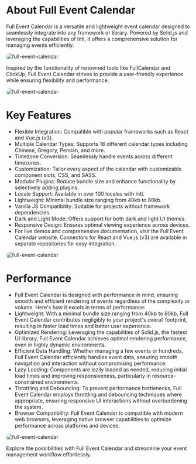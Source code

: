 # About Full Event Calendar

Full Event Calendar is a versatile and lightweight event calendar designed to seamlessly integrate into any framework or library. Powered by Solid.js and leveraging the capabilities of Intl, it offers a comprehensive solution for managing events efficiently.

<img style="border-radius:15px" src="/image0.png" alt="full-event-calendar">

Inspired by the functionality of renowned tools like FullCalendar and ClickUp, Full Event Calendar strives to provide a user-friendly experience while ensuring flexibility and performance.

<img style="border-radius:15px" src="/image2.png" alt="full-event-calendar">

# Key Features

- Flexible Integration: Compatible with popular frameworks such as React and Vue.js (v3).
- Multiple Calendar Types: Supports 18 different calendar types including Chinese, Gregory, Persian, and more.
- Timezone Conversion: Seamlessly handle events across different timezones.
- Customization: Tailor every aspect of the calendar with customizable component slots, CSS, and SASS.
- Modular Plugins: Reduce bundle size and enhance functionality by selectively adding plugins.
- Locale Support: Available in over 100 locales with Intl.
- Lightweight: Minimal bundle size ranging from 40kb to 80kb.
- Vanilla JS Compatibility: Suitable for projects without framework dependencies.
- Dark and Light Mode: Offers support for both dark and light UI themes.
- Responsive Design: Ensures optimal viewing experience across devices.
- For live demos and comprehensive documentation, visit the Full Event Calendar website. Connectors for React and Vue.js (v3) are available in separate repositories for easy integration.

<img style="border-radius:15px" src="/image3.png" alt="full-event-calendar">

# Performance

- Full Event Calendar is designed with performance in mind, ensuring smooth and efficient rendering of events regardless of the complexity or volume. Here's how it excels in terms of performance:
- Lightweight: With a minimal bundle size ranging from 40kb to 80kb, Full Event Calendar contributes negligibly to your project's overall footprint, resulting in faster load times and better user experience.
- Optimized Rendering: Leveraging the capabilities of Solid.js, the fastest UI library, Full Event Calendar achieves optimal rendering performance, even in highly dynamic environments.
- Efficient Data Handling: Whether managing a few events or hundreds, Full Event Calendar efficiently handles event data, ensuring smooth navigation and interaction without compromising performance.
- Lazy Loading: Components are lazily loaded as needed, reducing initial load times and improving responsiveness, particularly in resource-constrained environments.
- Throttling and Debouncing: To prevent performance bottlenecks, Full Event Calendar employs throttling and debouncing techniques where appropriate, ensuring responsive UI interactions without overburdening the system.
- Browser Compatibility: Full Event Calendar is compatible with modern web browsers, leveraging native browser capabilities to optimize performance across platforms and devices.

<img style="border-radius:15px" src="/image4.png" alt="full-event-calendar">

Explore the possibilities with Full Event Calendar and streamline your event management workflow effortlessly.
